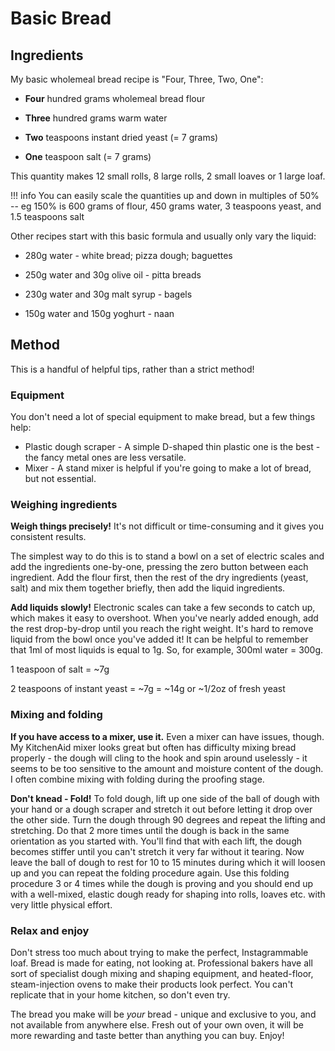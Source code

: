 # Basic Bread

## Ingredients

My basic wholemeal bread recipe is "Four, Three, Two, One":

* __Four__ hundred grams wholemeal bread flour

* __Three__ hundred grams warm water

* __Two__ teaspoons instant dried yeast (= 7 grams)

* __One__ teaspoon salt (= 7 grams)

This quantity makes 12 small rolls, 8 large rolls, 2 small loaves or 1 large loaf.

!!! info
    You can easily scale the quantities up and down in multiples of 50% -- eg 150% is 600 grams of flour, 450 grams water, 3 teaspoons yeast, and 1.5 teaspoons salt

Other recipes start with this basic formula and usually only vary the liquid:

* 280g water - white bread; pizza dough; baguettes

* 250g water and 30g olive oil - pitta breads

* 230g water and 30g malt syrup - bagels

* 150g water and 150g yoghurt - naan

## Method

This is a handful of helpful tips, rather than a strict method!

### Equipment

You don't need a lot of special equipment to make bread, but a few things help:

* Plastic dough scraper - A simple D-shaped thin plastic one is the best - the fancy metal ones are less versatile.
* Mixer - A stand mixer is helpful if you're going to make a lot of bread, but not essential.

### Weighing ingredients

__Weigh things precisely!__ It's not difficult or time-consuming and it gives you consistent results.

The simplest way to do this is to stand a bowl on a set of electric scales and add the ingredients one-by-one, pressing the zero button between each ingredient. Add the flour first, then the rest of the dry ingredients (yeast, salt) and mix them together briefly, then add the liquid ingredients.

__Add liquids slowly!__ Electronic scales can take a few seconds to catch up, which makes it easy to overshoot. When you've nearly added enough, add the rest drop-by-drop until you reach the right weight. It's hard to remove liquid from the bowl once you've added it! It can be helpful to remember that 1ml of most liquids is equal to 1g. So, for example, 300ml water = 300g.

1 teaspoon of salt = ~7g

2 teaspoons of instant yeast = ~7g = ~14g or ~1/2oz of fresh yeast

### Mixing and folding

__If you have access to a mixer, use it.__ Even a mixer can have issues, though. My KitchenAid mixer looks great but often has difficulty mixing bread properly - the dough will cling to the hook and spin around uselessly - it seems to be too sensitive to the amount and moisture content of the dough. I often combine mixing with folding during the proofing stage.

__Don't knead - Fold!__ To fold dough, lift up one side of the ball of dough with your hand or a dough scraper and stretch it out before letting it drop over the other side. Turn the dough through 90 degrees and repeat the lifting and stretching. Do that 2 more times until the dough is back in the same orientation as you started with. You'll find that with each lift, the dough becomes stiffer until you can't stretch it very far without it tearing. Now leave the ball of dough to rest for 10 to 15 minutes during which it will loosen up and you can repeat the folding procedure again. Use this folding procedure 3 or 4 times while the dough is proving and you should end up with a well-mixed, elastic dough ready for shaping into rolls, loaves etc. with very little physical effort.

### Relax and enjoy

Don't stress too much about trying to make the perfect, Instagrammable loaf. Bread is made for eating, not looking at. Professional bakers have all sort of specialist dough mixing and shaping equipment, and heated-floor, steam-injection ovens to make their products look perfect. You can't replicate that in your home kitchen, so don't even try.

The bread you make will be _your_ bread - unique and exclusive to you, and not available from anywhere else. Fresh out of your own oven, it will be more rewarding and taste better than anything you can buy. Enjoy!
